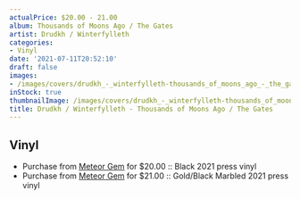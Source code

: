 ```yaml
---
actualPrice: $20.00 - 21.00
album: Thousands of Moons Ago / The Gates
artist: Drudkh / Winterfylleth
categories:
- Vinyl
date: '2021-07-11T20:52:10'
draft: false
images:
- /images/covers/drudkh_-_winterfylleth-thousands_of_moons_ago_-_the_gates.png
inStock: true
thumbnailImage: /images/covers/drudkh_-_winterfylleth-thousands_of_moons_ago_-_the_gates-thumb.png
title: Drudkh / Winterfylleth - Thousands of Moons Ago / The Gates
---
```


## Vinyl
* Purchase from [Meteor Gem](https://meteor-gem.com/products/drudkh-winterfylleth-thousands-of-moons-ago-the-gates-12) for $20.00 :: Black 2021 press vinyl
* Purchase from [Meteor Gem](https://meteor-gem.com/products/drudkh-winterfylleth-thousands-of-moons-ago-the-gates-12) for $21.00 :: Gold/Black Marbled 2021 press vinyl
